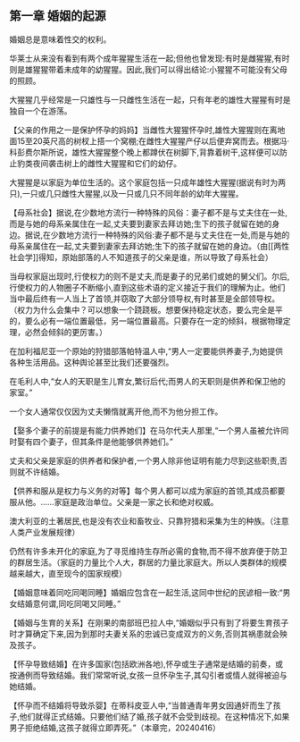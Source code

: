 ## 第一章 婚姻的起源

婚姻总是意味着性交的权利。

华莱士从来没有看到有两个成年猩猩生活在一起;但他也曾发现:有时是雌猩猩,有时则是雄猩猩带着未成年的幼猩猩。因此,我们可以得出结论:小猩猩不可能没有父母的照顾。

大猩猩几乎经常是一只雄性与一只雌性生活在一起，只有年老的雄性大猩猩有时是独自一个在游荡。

【父亲的作用之一是保护怀孕的妈妈】当雌性大猩猩怀孕时,雄性大猩猩则在离地面15至20英尺高的树杈上搭一个窝棚;在雌性大猩猩产仔以后便弃窝而去。根据冯·科彭费尔斯所说，雄性大猩猩整个晚上都蹲伏在树脚下,背靠着树干,这样便可以防止豹类夜间袭击树上的雌性大猩猩和它们的幼仔。

大猩猩是以家庭为单位生活的。这个家庭包括一只成年雄性大猩猩(据说有时为两只),一只或几只雌性大猩猩,以及一只或几只不同年龄的幼年大猩猩。

【母系社会】据说,在少数地方流行一种特殊的风俗：妻子都不是与丈夫住在一处,而是与她的母系亲属住在一起,丈夫要到妻家去拜访她;生下的孩子就留在她的身边。据说,在少数地方流行一种特殊的风俗:妻子都不是与丈夫住在一处,而是与她的母系亲属住在一起,丈夫要到妻家去拜访她;生下的孩子就留在她的身边。（由[[两性社会学]]得知，原始部落的人不知道孩子的父亲是谁，所以导致了母系社会）

当母权家庭出现时,行使权力的则不是丈夫,而是妻子的兄弟们或她的舅父们。尔后,行使权力的人物圈子不断缩小,直到这些术语的定义接近于我们的理解为止。他们当中最后终有一人当上了首领,并窃取了大部分领导权,有时甚至是全部领导权。（权力为什么会集中？可以想象一个跷跷板。想要保持稳定状态，要么完全是平的，要么必有一端位置最低，另一端位置最高。只要存在一定的倾斜，根据物理定理，必然会倾斜的更厉害。）

在加利福尼亚一个原始的狩猎部落帕特温人中,“男人一定要能供养妻子,为她提供各种生活用品。这种舆论甚至比我们还要强烈。

在毛利人中,“女人的天职是生儿育女,繁衍后代;而男人的天职则是供养和保卫他的家室。”

一个女人通常仅仅因为丈夫懒惰就离开他,而不为他分担工作。

【娶多个妻子的前提是有能力供养她们】在马尔代夫人那里,“一个男人虽被允许同时娶有四个妻子，但其条件是他能够供养她们。”

丈夫和父亲是家庭的供养者和保护者,一个男人除非他证明有能力尽到这些职责,否则就不许结婚。

【供养和服从是权力与义务的对等】每个男人都可以成为家庭的首领,其成员都要服从他。……家庭是政治单位。父亲是一家之长和绝对权威。

澳大利亚的土著居民,也是没有农业和畜牧业、只靠狩猎和采集为生的种族。（注意人类产业发展规律）

仍然有许多未开化的家庭,为了寻觅维持生存所必需的食物,而不得不放弃便于防卫的群居生活。（家庭的力量比个人大，群居的力量比家庭大。所以人类群体的规模越来越大，直至现今的国家规模）

【婚姻意味着同吃同喝同睡】婚姻应包含在一起生活,这同中世纪的民谚相一致:“男女结婚意何谓,同吃同喝又同睡。”

【婚姻与生育的关系】在刚果的南部班巴拉人中,“婚姻似乎只有到了将要生育孩子时才算确定下来,因为到那时夫妻关系的忠诚已变成双方的义务,否则其祸患就会殃及孩子。

【怀孕导致结婚】在许多国家(包括欧洲各地),怀孕或生子通常是结婚的前奏，或按通例而导致结婚。我们常常听说,女孩一旦怀孕生子,其勾引者或情人就得被迫与她结婚。

【怀孕而不结婚将导致杀婴】在蒂科皮亚人中,“当普通青年男女因通奸而生了孩子,他们就得正式结婚。只要他们结了婚,孩子就不会受到歧视。在这种情况下,如果男子拒绝结婚,这孩子就得立即弄死。”（本章完，20240416）